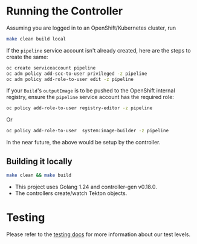 <!--
Copyright The Shipwright Contributors

SPDX-License-Identifier: Apache-2.0
-->

# Running the Controller

Assuming you are logged in to an OpenShift/Kubernetes cluster, run

```sh
make clean build local
```

If the `pipeline` service account isn't already created, here are the steps to create the same:

```sh
oc create serviceaccount pipeline
oc adm policy add-scc-to-user privileged -z pipeline
oc adm policy add-role-to-user edit -z pipeline
```

If your `Build`'s `outputImage` is to be pushed to the OpenShift internal registry, ensure the
`pipeline` service account has the required role:

```sh
oc policy add-role-to-user registry-editor -z pipeline
```

Or

```sh
oc policy add-role-to-user  system:image-builder -z pipeline
```

In the near future, the above would be setup by the controller.

## Building it locally

```sh
make clean && make build
```

* This project uses Golang 1.24 and controller-gen v0.18.0.
* The controllers create/watch Tekton objects.

# Testing

Please refer to the [testing docs](docs/development/testing.md) for more information about our test levels.
